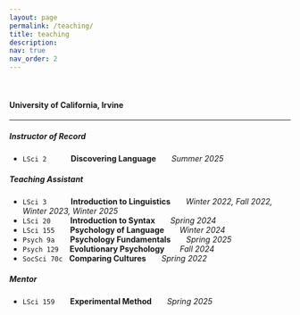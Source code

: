 ```yaml
---
layout: page
permalink: /teaching/
title: teaching
description: 
nav: true
nav_order: 2
---
```


<p>&nbsp;</p>

#### University of California, Irvine

---

##### Instructor of Record

- `LSci 2`  &nbsp; &nbsp; &nbsp; &nbsp; &nbsp; **Discovering Language** &nbsp; &nbsp; &nbsp; *Summer 2025*

##### Teaching Assistant

- `LSci 3`  &nbsp; &nbsp; &nbsp; &nbsp; &nbsp; **Introduction to Linguistics** &nbsp; &nbsp; &nbsp; *Winter 2022, Fall 2022, Winter 2023, Winter 2025*
- `LSci 20` &nbsp; &nbsp; &nbsp; &nbsp; **Introduction to Syntax** &nbsp; &nbsp; &nbsp; *Spring 2024*
- `LSci 155` &nbsp; &nbsp; &nbsp; **Psychology of Language** &nbsp; &nbsp; &nbsp; *Winter 2024*
- `Psych 9a` &nbsp; &nbsp; &nbsp; **Psychology Fundamentals** &nbsp; &nbsp; &nbsp; *Spring 2025*
- `Psych 129` &nbsp; &nbsp; **Evolutionary Psychology** &nbsp; &nbsp; &nbsp; *Fall 2024*
- `SocSci 70c` &nbsp; **Comparing Cultures** &nbsp; &nbsp; &nbsp; *Spring 2022*

##### Mentor

- `LSci 159` &nbsp; &nbsp; &nbsp; **Experimental Method** &nbsp; &nbsp; &nbsp; *Spring 2025*

